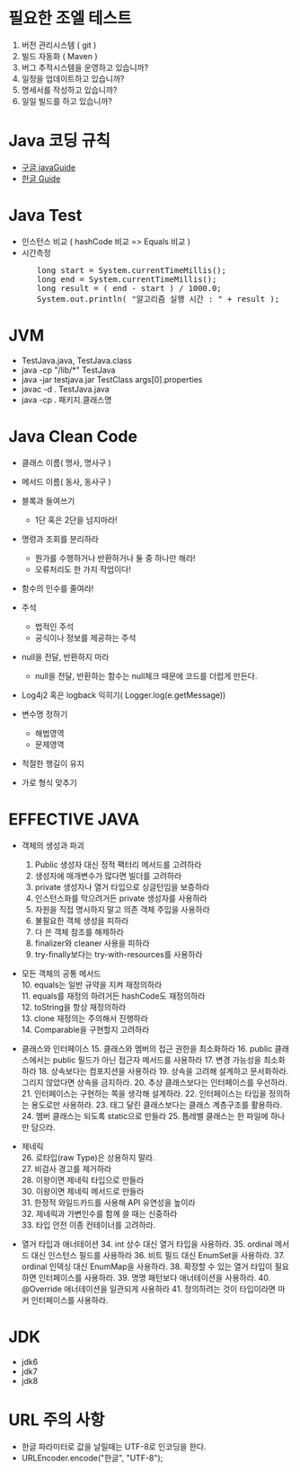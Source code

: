 

# 필요한 조엘 테스트  

 1. 버전 관리시스템 ( git )  
 2. 빌드 자동화 ( Maven )  
 3. 버그 추적시스템을 운영하고 있습니까?   
 4. 일정을 업데이트하고 있습니까?  
 5. 명세서를 작성하고 있습니까?  
 6. 일일 빌드를 하고 있습니까?  


# Java 코딩 규칙

 - [구글 javaGuide](https://google.github.io/styleguide/javaguide.html)
 - [한글 Guide](https://myeonguni.tistory.com/1596)


# Java Test

 - 인스턴스 비교 ( hashCode 비교 => Equals 비교 ) 
 - 시간측정
 
<pre>
      long start = System.currentTimeMillis();  
      long end = System.currentTimeMillis();  
      long result = ( end - start ) / 1000.0;  
      System.out.println( "알고리즘 실행 시간 : " + result );  
</pre>
 
 
# JVM

 - TestJava.java, TestJava.class
 - java -cp "/lib/*" TestJava
 - java -jar testjava.jar TestClass args[0].properties
 - javac -d . TestJava.java
 - java -cp . 패키지.클래스명
  
  
 # Java Clean Code
 
- 클래스 이름( 명사, 명사구 )

- 메서드 이름( 동사, 동사구 )

- 블록과 들여쓰기
  - 1단 혹은 2단을 넘지마라!

- 명령과 조회를 분리하라
  - 뭔가를 수행하거나 반환하거나 둘 중 하나만 해라!
  - 오류처리도 한 가지 작업이다!
  
- 함수의 인수를 줄여라!

- 주석
  - 법적인 주석
  - 공식이나 정보를 제공하는 주석

- null을 전달, 반환하지 마라
  - null을 전달, 반환하는 함수는 null체크 때문에 코드를 더럽게 만든다.
  
- Log4j2 혹은 logback 익히기( Logger.log(e.getMessage))
- 변수명 정하기
  - 해법영역
  - 문제영역
  
- 적절한 행길이 유지
- 가로 형식 맞추기

# EFFECTIVE JAVA

 - 객체의 생성과 파괴
   1. Public 생성자 대신 정적 팩터리 메서드를 고려하라
   2. 생성자에 매개변수가 많다면 빌더를 고려하라
   3. private 생성자나 열거 타입으로 싱글턴임을 보증하라
   4. 인스턴스화를 막으려거든 private 생성자를 사용하라
   5. 자원을 직접 명시하지 말고 의존 객체 주입을 사용하라
   6. 불필요한 객체 생성을 피하라
   7. 다 쓴 객체 참조를 해제하라
   8. finalizer와 cleaner 사용을 피하라
   9. try-finally보다는 try-with-resources를 사용하라
   
 - 모든 객체의 공통 메서드    
   10. equals는 일반 규약을 지켜 재정의하라  
   11. equals를 재정의 하려거든 hashCode도 재정의하라  
   12. toString을 항상 재정의하라  
   13. clone 재정의는 주의해서 진행하라  
   14. Comparable을 구현할지 고려하라  

- 클래스와 인터페이스
   15. 클래스와 멤버의 접근 권한을 최소화하라
   16. public 클래스에서는 public 필드가 아닌 접근자 메서드를 사용하라
   17. 변경 가능성을 최소화하라
   18. 상속보다는 컴포지션을 사용하라
   19. 상속을 고려해 설계하고 문서화하라. 그리지 않았다면 상속을 금지하라.
   20. 추상 클래스보다는 인터페이스를 우선하라.
   21. 인터페이스는 구현하는 쪽을 생각해 설계하라.
   22. 인터페이스는 타입을 정의하는 용도로만 사용하라.
   23. 태그 달린 클래스보다는 클래스 계층구조를 활용하라.
   24. 멤버 클래스는 되도록 static으로 만들라
   25. 톱레벨 클래스는 한 파일에 하나만 담으라.

- 제네릭  
   26. 로타입(raw Type)은 상용하지 말라.  
   27. 비검사 경고를 제거하라  
   28. 이왕이면 제네릭 타입으로 만들라  
   30. 이왕이면 제네릭 메서드로 만들라  
   31. 한정적 와일드카드를 사용해 API 유연성을 높이라  
   32. 제네릭과 가변인수를 함께 쓸 때는 신중하라  
   33. 타입 안전 이종 컨테이너를 고려하라.  
   
- 열거 타입과 애너테이션
   34. int 상수 대신 열거 타입을 사용하라.
   35. ordinal 메서드 대신 인스턴스 필드를 사용하라
   36. 비트 필드 대신 EnumSet을 사용하라.
   37. ordinal 인덱싱 대신 EnumMap을 사용하라.
   38. 확장할 수 있는 열거 타입이 필요하면 인터페이스를 사용하라.
   39. 명명 패턴보다 애너테이션을 사용하라.
   40. @Override 애너테이션을 일관되게 사용하라
   41. 정의하려는 것이 타입이라면 마커 인터페이스를 사용하라.
   
# JDK
 - jdk6
 - jdk7
 - jdk8
 
 # URL 주의 사항
  - 한글 파라미터로 값을 날릴때는 UTF-8로 인코딩을 한다.
  - URLEncoder.encode("한글", "UTF-8");
